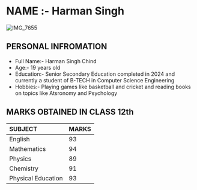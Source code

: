 # NAME :- Harman Singh
![IMG_7655](https://github.com/user-attachments/assets/ed1c5a01-dd03-4064-b706-00ab0d751dd6)
## PERSONAL INFROMATION
* Full Name:- Harman Singh Chind
* Age:- 19 years old
* Education:- Senior Secondary Education completed in 2024 and currently a student of B-TECH in Computer Science Engineering
* Hobbies:- Playing games like basketball and cricket and reading books on topics like Atsronomy and Psychology


## MARKS OBTAINED IN CLASS 12th


| SUBJECT | MARKS |
|:------- |:----- |
| English | 93 |
| Mathematics | 94 |
| Physics | 89 |
| Chemistry | 91 |
| Physical Education | 93 |


